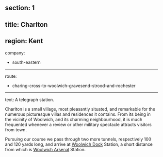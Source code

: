 section: 1
----
title: Charlton
----
region: Kent
----
company:
- south-eastern
----
route:
- charing-cross-to-woolwich-gravesend-strood-and-rochester
----
text: A telegraph station.

Charlton is a small village, most pleasantly situated, and remarkable for the numerous picturesque villas and residences it contains. From its being in the vicinity of Woolwich, and its charming neighbourhood, it is much frequented whenever a review or other military spectacle attracts visitors from town.

Pursuing our course we pass through two more tunnels, respectively 100 and 120 yards long, and arrive at [Woolwich Dock](/stations/woolwich-dock) Station, a short distance from which is [Woolwich Arsenal](/stations/woolwich-arsenal) Station.
